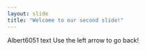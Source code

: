 ```yaml
---
layout: slide
title: "Welcome to our second slide!"
---
```

Albert6051 text
Use the left arrow to go back!
